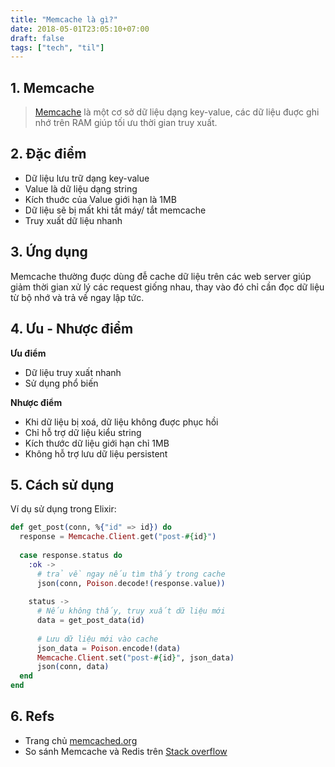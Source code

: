 ```yaml
---
title: "Memcache là gì?"
date: 2018-05-01T23:05:10+07:00
draft: false
tags: ["tech", "til"]
---
```


## 1. Memcache
> [Memcache](https://memcached.org) là một cơ sở dữ liệu dạng key-value, các dữ liệu đuợc ghi nhớ trên RAM giúp tối ưu thời gian truy xuất.

## 2. Đặc điểm
- Dữ liệu lưu trữ dạng key-value
- Value là dữ liệu dạng string
- Kích thuớc của Value giới hạn là 1MB
- Dữ liệu sẽ bị mất khi tắt máy/ tắt memcache
- Truy xuất dữ liệu nhanh

## 3. Ứng dụng
Memcache thường đuợc dùng đễ cache dữ liệu trên các web server giúp giảm thời gian xử lý các request giống nhau, thay vào đó chỉ cần đọc dữ liệu từ bộ nhớ và trả về ngay lập tức.

## 4. Ưu - Nhược điểm

**Ưu điểm**

- Dữ liệu truy xuất nhanh
- Sử dụng phổ biến

**Nhược điểm**

- Khi dữ liệu bị xoá, dữ liệu không đuợc phục hồi
- Chỉ hỗ trợ dữ liệu kiểu string
- Kích thước dữ liệu giới hạn chỉ 1MB
- Không hỗ trợ lưu dữ liệu persistent


## 5. Cách sử dụng
Ví dụ sử dụng trong Elixir:
```elixir
def get_post(conn, %{"id" => id}) do
  response = Memcache.Client.get("post-#{id}")
  
  case response.status do
    :ok ->
      # trả về ngay nếu tìm thấy trong cache
      json(conn, Poison.decode!(response.value))
      
    status ->
      # Nếu không thấy, truy xuất dữ liệu mới
      data = get_post_data(id)
      
      # Lưu dữ liệu mới vào cache
      json_data = Poison.encode!(data)
      Memcache.Client.set("post-#{id}", json_data)
      json(conn, data)
  end
end
```

## 6. Refs
- Trang chủ [memcached.org](https://memcached.org/)
- So sánh Memcache và Redis trên [Stack overflow](https://stackoverflow.com/questions/10558465/memcached-vs-redis)

